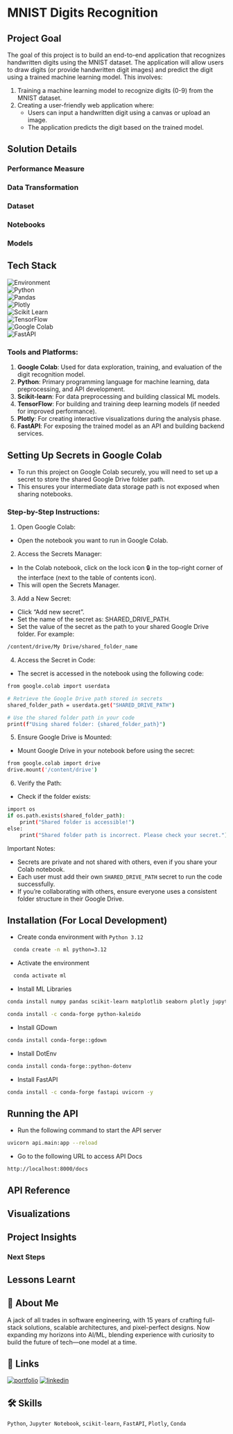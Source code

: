 # MNIST Digits Recognition

## Project Goal

The goal of this project is to build an end-to-end application that recognizes handwritten digits using the MNIST dataset. The application will allow users to draw digits (or provide handwritten digit images) and predict the digit using a trained machine learning model. This involves:
1. Training a machine learning model to recognize digits (0-9) from the MNIST dataset.
1. Creating a user-friendly web application where:
	* Users can input a handwritten digit using a canvas or upload an image.
	* The application predicts the digit based on the trained model.

## Solution Details

### Performance Measure

### Data Transformation

### Dataset

### Notebooks

### Models

## Tech Stack

![Environment](https://img.shields.io/badge/Environment-Google_Colab-FCC624?logo=googlecolab&style=for-the-badge)  
![Python](https://img.shields.io/badge/Python-3.12.2-FFD43B?logo=Python&logoColor=blue&style=for-the-badge)  
![Pandas](https://img.shields.io/badge/Pandas-2.2.2-2C2D72?logo=Pandas&logoColor=2C2D72&style=for-the-badge)  
![Plotly](https://img.shields.io/badge/Plotly-5.24.1-239120?logo=Plotly&logoColor=239120&style=for-the-badge)  
![Scikit Learn](https://img.shields.io/badge/scikit_learn-1.5.1-F7931E?logo=scikit-learn&logoColor=F7931E&style=for-the-badge)  
![TensorFlow](https://img.shields.io/badge/TensorFlow-2.12.0-FF6F00?logo=TensorFlow&logoColor=FF6F00&style=for-the-badge)  
![Google Colab](https://img.shields.io/badge/Notebook-Google_Colab-FCC624?logo=googlecolab&style=for-the-badge)  
![FastAPI](https://img.shields.io/badge/FastAPI-0.115.0-109989?logo=Fastapi&logoColor=109989&style=for-the-badge)  

### Tools and Platforms:
1. **Google Colab**: Used for data exploration, training, and evaluation of the digit recognition model.  
2. **Python**: Primary programming language for machine learning, data preprocessing, and API development.  
3. **Scikit-learn**: For data preprocessing and building classical ML models.  
4. **TensorFlow**: For building and training deep learning models (if needed for improved performance).  
5. **Plotly**: For creating interactive visualizations during the analysis phase.  
6. **FastAPI**: For exposing the trained model as an API and building backend services.  


## Setting Up Secrets in Google Colab

* To run this project on Google Colab securely, you will need to set up a secret to store the shared Google Drive folder path. 
* This ensures your intermediate data storage path is not exposed when sharing notebooks.

### Step-by-Step Instructions:

1. Open Google Colab:
* Open the notebook you want to run in Google Colab.
2. Access the Secrets Manager:
* In the Colab notebook, click on the lock icon 🔒 in the top-right corner of the interface (next to the table of contents icon).
* This will open the Secrets Manager.
3. Add a New Secret:
* Click “Add new secret”.
* Set the name of the secret as: SHARED_DRIVE_PATH.
* Set the value of the secret as the path to your shared Google Drive folder. For example:
```bash
/content/drive/My Drive/shared_folder_name
```
4. Access the Secret in Code:
* The secret is accessed in the notebook using the following code:

```bash
from google.colab import userdata

# Retrieve the Google Drive path stored in secrets
shared_folder_path = userdata.get("SHARED_DRIVE_PATH")

# Use the shared folder path in your code
print(f"Using shared folder: {shared_folder_path}")
```
5. Ensure Google Drive is Mounted:
* Mount Google Drive in your notebook before using the secret:

```bash
from google.colab import drive
drive.mount('/content/drive')
```

6. Verify the Path:
* Check if the folder exists:

```bash
import os
if os.path.exists(shared_folder_path):
    print("Shared folder is accessible!")
else:
    print("Shared folder path is incorrect. Please check your secret.")
```
Important Notes:

* Secrets are private and not shared with others, even if you share your Colab notebook.
* Each user must add their own `SHARED_DRIVE_PATH` secret to run the code successfully.
* If you’re collaborating with others, ensure everyone uses a consistent folder structure in their Google Drive.

## Installation (For Local Development)

- Create conda environment with `Python 3.12`

```bash
  conda create -n ml python=3.12
```

- Activate the environment

```bash
  conda activate ml
```

- Install ML Libraries

```bash
conda install numpy pandas scikit-learn matplotlib seaborn plotly jupyter ipykernel -y
```

```bash
conda install -c conda-forge python-kaleido
```

- Install GDown
```bash
conda install conda-forge::gdown
```

- Install DotEnv
```bash
conda install conda-forge::python-dotenv
```

- Install FastAPI

```bash
conda install -c conda-forge fastapi uvicorn -y
```
## Running the API
* Run the following command to start the API server

```bash
uvicorn api.main:app --reload
```

* Go to the following URL to access API Docs
```URL
http://localhost:8000/docs
```

## API Reference

## Visualizations

## Project Insights

### Next Steps

## Lessons Learnt

## 🚀 About Me

A jack of all trades in software engineering, with 15 years of crafting full-stack solutions, scalable architectures, and pixel-perfect designs. Now expanding my horizons into AI/ML, blending experience with curiosity to build the future of tech—one model at a time.

## 🔗 Links

[![portfolio](https://img.shields.io/badge/my_portfolio-000?style=for-the-badge&logo=ko-fi&logoColor=white)](https://gaurangdave.me/)
[![linkedin](https://img.shields.io/badge/linkedin-0A66C2?style=for-the-badge&logo=linkedin&logoColor=white)](https://www.linkedin.com/in/gaurangvdave/)

## 🛠 Skills

`Python`, `Jupyter Notebook`, `scikit-learn`, `FastAPI`, `Plotly`, `Conda`
